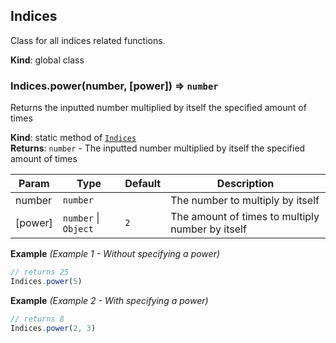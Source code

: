 <a name="Indices"></a>

## Indices
Class for all indices related functions.

**Kind**: global class  
<a name="Indices.power"></a>

### Indices.power(number, [power]) ⇒ <code>number</code>
Returns the inputted number multiplied by itself the specified amount of times

**Kind**: static method of [<code>Indices</code>](#Indices)  
**Returns**: <code>number</code> - The inputted number multiplied by itself the specified amount of times  

| Param | Type | Default | Description |
| --- | --- | --- | --- |
| number | <code>number</code> |  | The number to multiply by itself |
| [power] | <code>number</code> \| <code>Object</code> | <code>2</code> | The amount of times to multiply number by itself |

**Example** *(Example 1 - Without specifying a power)*  
```js
// returns 25
Indices.power(5)
```
**Example** *(Example 2 - With specifying a power)*  
```js
// returns 8
Indices.power(2, 3)
```
